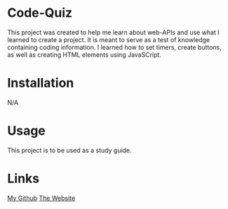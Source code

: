 # Code-Quiz

This project was created to help me learn about web-APIs and use what I learned to create a project. It is meant to serve as a test of knowledge containing coding information. I learned how to set timers, create buttons, as well as creating HTML elements using JavaSCript.

# Installation

N/A

# Usage

This project is to be used as a study guide.

# Links

[My Github](https://github.com/cfinn7789/Code-Quiz)
[The Website](https://cfinn7789.github.io/Code-Quiz/)